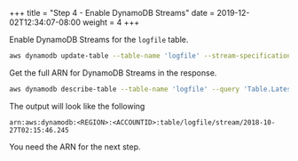 +++
title = "Step 4 - Enable DynamoDB Streams"
date = 2019-12-02T12:34:07-08:00
weight = 4
+++


Enable DynamoDB Streams for the `logfile` table.
```bash
aws dynamodb update-table --table-name 'logfile' --stream-specification StreamEnabled=true,StreamViewType=NEW_IMAGE
```
Get the full ARN for DynamoDB Streams in the response.
```bash
aws dynamodb describe-table --table-name 'logfile' --query 'Table.LatestStreamArn' --output text
```
The output will look like the following
```
arn:aws:dynamodb:<REGION>:<ACCOUNTID>:table/logfile/stream/2018-10-27T02:15:46.245
```
You need the ARN for the next step.